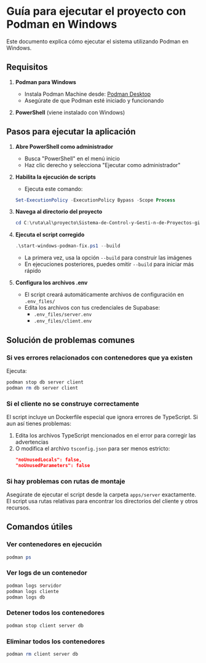 # Guía para ejecutar el proyecto con Podman en Windows

Este documento explica cómo ejecutar el sistema utilizando Podman en Windows.

## Requisitos

1. **Podman para Windows**
   - Instala Podman Machine desde: [Podman Desktop](https://podman-desktop.io/downloads)
   - Asegúrate de que Podman esté iniciado y funcionando

2. **PowerShell** (viene instalado con Windows)

## Pasos para ejecutar la aplicación

1. **Abre PowerShell como administrador**
   - Busca "PowerShell" en el menú inicio
   - Haz clic derecho y selecciona "Ejecutar como administrador"

2. **Habilita la ejecución de scripts**
   - Ejecuta este comando:
   ```powershell
   Set-ExecutionPolicy -ExecutionPolicy Bypass -Scope Process
   ```

3. **Navega al directorio del proyecto**
   ```powershell
   cd C:\ruta\al\proyecto\Sistema-de-Control-y-Gesti-n-de-Proyectos-gile\apps\server
   ```

4. **Ejecuta el script corregido**
   ```powershell
   .\start-windows-podman-fix.ps1 --build
   ```

   - La primera vez, usa la opción `--build` para construir las imágenes
   - En ejecuciones posteriores, puedes omitir `--build` para iniciar más rápido

5. **Configura los archivos .env**
   - El script creará automáticamente archivos de configuración en `.env_files/`
   - Edita los archivos con tus credenciales de Supabase:
     - `.env_files/server.env`
     - `.env_files/client.env`

## Solución de problemas comunes

### Si ves errores relacionados con contenedores que ya existen

Ejecuta:
```powershell
podman stop db server client
podman rm db server client
```

### Si el cliente no se construye correctamente

El script incluye un Dockerfile especial que ignora errores de TypeScript. Si aun así tienes problemas:

1. Edita los archivos TypeScript mencionados en el error para corregir las advertencias
2. O modifica el archivo `tsconfig.json` para ser menos estricto:
   ```json
   "noUnusedLocals": false,
   "noUnusedParameters": false
   ```

### Si hay problemas con rutas de montaje

Asegúrate de ejecutar el script desde la carpeta `apps/server` exactamente. El script usa rutas relativas para encontrar los directorios del cliente y otros recursos.

## Comandos útiles

### Ver contenedores en ejecución
```powershell
podman ps
```

### Ver logs de un contenedor
```powershell
podman logs servidor
podman logs cliente
podman logs db
```

### Detener todos los contenedores
```powershell
podman stop client server db
```

### Eliminar todos los contenedores
```powershell
podman rm client server db
``` 